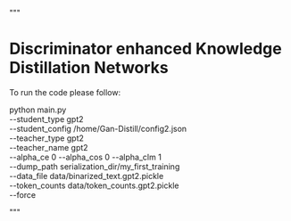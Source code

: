 """
# Discriminator enhanced Knowledge Distillation Networks


To run the code please follow:

python main.py \
    --student_type gpt2 \
    --student_config /home/Gan-Distill/config2.json \
    --teacher_type gpt2 \
    --teacher_name gpt2 \
    --alpha_ce 0  --alpha_cos 0 --alpha_clm 1 \
    --dump_path serialization_dir/my_first_training \
    --data_file data/binarized_text.gpt2.pickle \
    --token_counts data/token_counts.gpt2.pickle \
    --force 

"""
